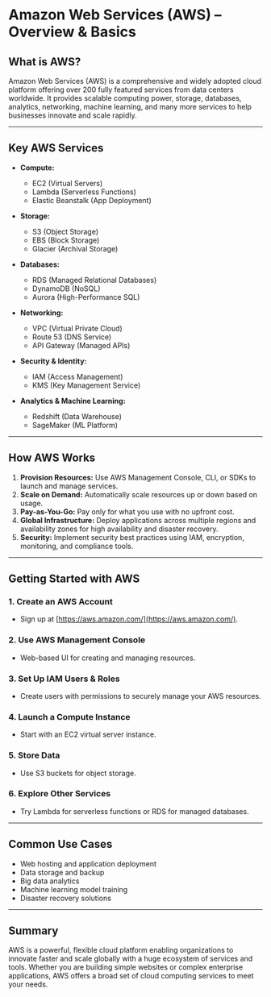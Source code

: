 # Amazon Web Services (AWS) – Overview & Basics

## What is AWS?

Amazon Web Services (AWS) is a comprehensive and widely adopted cloud platform offering over 200 fully featured services from data centers worldwide. It provides scalable computing power, storage, databases, analytics, networking, machine learning, and many more services to help businesses innovate and scale rapidly.

---

## Key AWS Services

- **Compute:**  
  - EC2 (Virtual Servers)  
  - Lambda (Serverless Functions)  
  - Elastic Beanstalk (App Deployment)  

- **Storage:**  
  - S3 (Object Storage)  
  - EBS (Block Storage)  
  - Glacier (Archival Storage)  

- **Databases:**  
  - RDS (Managed Relational Databases)  
  - DynamoDB (NoSQL)  
  - Aurora (High-Performance SQL)  

- **Networking:**  
  - VPC (Virtual Private Cloud)  
  - Route 53 (DNS Service)  
  - API Gateway (Managed APIs)  

- **Security & Identity:**  
  - IAM (Access Management)  
  - KMS (Key Management Service)  

- **Analytics & Machine Learning:**  
  - Redshift (Data Warehouse)  
  - SageMaker (ML Platform)  

---

## How AWS Works

1. **Provision Resources:** Use AWS Management Console, CLI, or SDKs to launch and manage services.  
2. **Scale on Demand:** Automatically scale resources up or down based on usage.  
3. **Pay-as-You-Go:** Pay only for what you use with no upfront cost.  
4. **Global Infrastructure:** Deploy applications across multiple regions and availability zones for high availability and disaster recovery.  
5. **Security:** Implement security best practices using IAM, encryption, monitoring, and compliance tools.

---

## Getting Started with AWS

### 1. Create an AWS Account

- Sign up at [https://aws.amazon.com/](https://aws.amazon.com/).

### 2. Use AWS Management Console

- Web-based UI for creating and managing resources.

### 3. Set Up IAM Users & Roles

- Create users with permissions to securely manage your AWS resources.

### 4. Launch a Compute Instance

- Start with an EC2 virtual server instance.

### 5. Store Data

- Use S3 buckets for object storage.

### 6. Explore Other Services

- Try Lambda for serverless functions or RDS for managed databases.

---

## Common Use Cases

- Web hosting and application deployment  
- Data storage and backup  
- Big data analytics  
- Machine learning model training  
- Disaster recovery solutions

---

## Summary

AWS is a powerful, flexible cloud platform enabling organizations to innovate faster and scale globally with a huge ecosystem of services and tools. Whether you are building simple websites or complex enterprise applications, AWS offers a broad set of cloud computing services to meet your needs.

